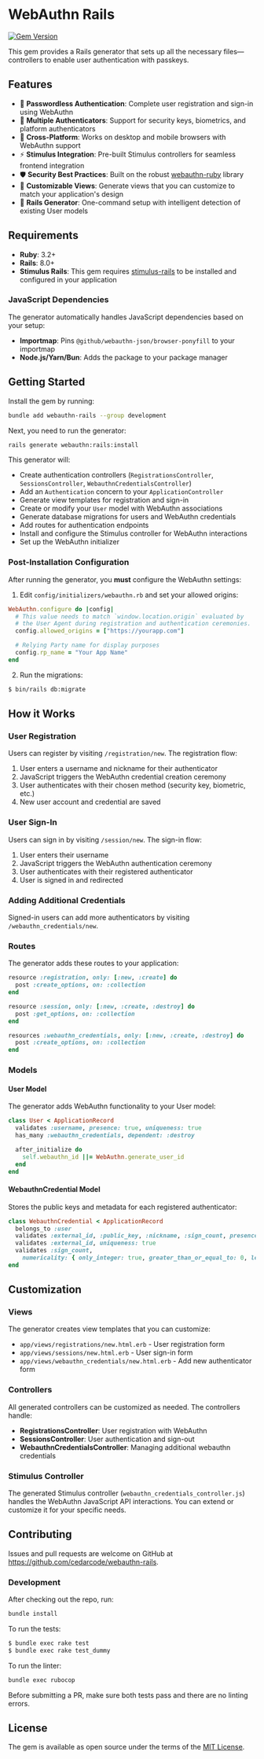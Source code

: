 # WebAuthn Rails

[![Gem Version](https://badge.fury.io/rb/webauthn-rails.svg)](https://badge.fury.io/rb/webauthn-rails)

This gem provides a Rails generator that sets up all the necessary files—controllers to enable user authentication with passkeys.

## Features

- 🔐 **Passwordless Authentication**: Complete user registration and sign-in using WebAuthn
- 🔑 **Multiple Authenticators**: Support for security keys, biometrics, and platform authenticators
- 📱 **Cross-Platform**: Works on desktop and mobile browsers with WebAuthn support
- ⚡ **Stimulus Integration**: Pre-built Stimulus controllers for seamless frontend integration
- 🛡️ **Security Best Practices**: Built on the robust [webauthn-ruby](https://github.com/cedarcode/webauthn-ruby) library
- 🎨 **Customizable Views**: Generate views that you can customize to match your application's design
- 🔧 **Rails Generator**: One-command setup with intelligent detection of existing User models

## Requirements

- **Ruby**: 3.2+
- **Rails**: 8.0+
- **Stimulus Rails**: This gem requires [stimulus-rails](https://github.com/hotwired/stimulus-rails) to be installed and configured in your application

### JavaScript Dependencies

The generator automatically handles JavaScript dependencies based on your setup:

- **Importmap**: Pins `@github/webauthn-json/browser-ponyfill` to your importmap
- **Node.js/Yarn/Bun**: Adds the package to your package manager

## Getting Started

Install the gem by running:

```bash
bundle add webauthn-rails --group development
```

Next, you need to run the generator:

```bash
rails generate webauthn:rails:install
```

This generator will:

- Create authentication controllers (`RegistrationsController`, `SessionsController`, `WebauthnCredentialsController`)
- Add an `Authentication` concern to your `ApplicationController`
- Generate view templates for registration and sign-in
- Create or modify your `User` model with WebAuthn associations
- Generate database migrations for users and WebAuthn credentials
- Add routes for authentication endpoints
- Install and configure the Stimulus controller for WebAuthn interactions
- Set up the WebAuthn initializer

### Post-Installation Configuration

After running the generator, you **must** configure the WebAuthn settings:

1. Edit `config/initializers/webauthn.rb` and set your allowed origins:

```ruby
WebAuthn.configure do |config|
  # This value needs to match `window.location.origin` evaluated by
  # the User Agent during registration and authentication ceremonies.
  config.allowed_origins = ["https://yourapp.com"]

  # Relying Party name for display purposes
  config.rp_name = "Your App Name"
end
```

2. Run the migrations:

```bash
$ bin/rails db:migrate
```

## How it Works

### User Registration

Users can register by visiting `/registration/new`. The registration flow:

1. User enters a username and nickname for their authenticator
2. JavaScript triggers the WebAuthn credential creation ceremony
3. User authenticates with their chosen method (security key, biometric, etc.)
4. New user account and credential are saved

### User Sign-In

Users can sign in by visiting `/session/new`. The sign-in flow:

1. User enters their username
2. JavaScript triggers the WebAuthn authentication ceremony
3. User authenticates with their registered authenticator
4. User is signed in and redirected

### Adding Additional Credentials

Signed-in users can add more authenticators by visiting `/webauthn_credentials/new`.

### Routes

The generator adds these routes to your application:

```ruby
resource :registration, only: [:new, :create] do
  post :create_options, on: :collection
end

resource :session, only: [:new, :create, :destroy] do
  post :get_options, on: :collection
end

resources :webauthn_credentials, only: [:new, :create, :destroy] do
  post :create_options, on: :collection
end
```

### Models

#### User Model

The generator adds WebAuthn functionality to your User model:

```ruby
class User < ApplicationRecord
  validates :username, presence: true, uniqueness: true
  has_many :webauthn_credentials, dependent: :destroy

  after_initialize do
    self.webauthn_id ||= WebAuthn.generate_user_id
  end
end
```

#### WebauthnCredential Model

Stores the public keys and metadata for each registered authenticator:

```ruby
class WebauthnCredential < ApplicationRecord
  belongs_to :user
  validates :external_id, :public_key, :nickname, :sign_count, presence: true
  validates :external_id, uniqueness: true
  validates :sign_count,
    numericality: { only_integer: true, greater_than_or_equal_to: 0, less_than_or_equal_to: 2**32 - 1 }
end
```

## Customization

### Views

The generator creates view templates that you can customize:

- `app/views/registrations/new.html.erb` - User registration form
- `app/views/sessions/new.html.erb` - User sign-in form
- `app/views/webauthn_credentials/new.html.erb` - Add new authenticator form

### Controllers

All generated controllers can be customized as needed. The controllers handle:

- **RegistrationsController**: User registration with WebAuthn
- **SessionsController**: User authentication and sign-out
- **WebauthnCredentialsController**: Managing additional webauthn credentials

### Stimulus Controller

The generated Stimulus controller (`webauthn_credentials_controller.js`) handles the WebAuthn JavaScript API interactions. You can extend or customize it for your specific needs.

## Contributing

Issues and pull requests are welcome on GitHub at https://github.com/cedarcode/webauthn-rails.

### Development

After checking out the repo, run:

```bash
bundle install
```

To run the tests:

```bash
$ bundle exec rake test
$ bundle exec rake test_dummy
```

To run the linter:

```bash
bundle exec rubocop
```

Before submitting a PR, make sure both tests pass and there are no linting errors.

## License

The gem is available as open source under the terms of the [MIT License](MIT-LICENSE).
